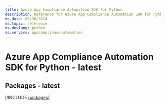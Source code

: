 ```yaml
---
title: Azure App Compliance Automation SDK for Python
description: Reference for Azure App Compliance Automation SDK for Python
ms.date: 08/30/2024
ms.topic: reference
ms.devlang: python
ms.service: appcomplianceautomation
---
```

# Azure App Compliance Automation SDK for Python - latest
## Packages - latest
[!INCLUDE [packages](app-compliance-automation-index.md)]